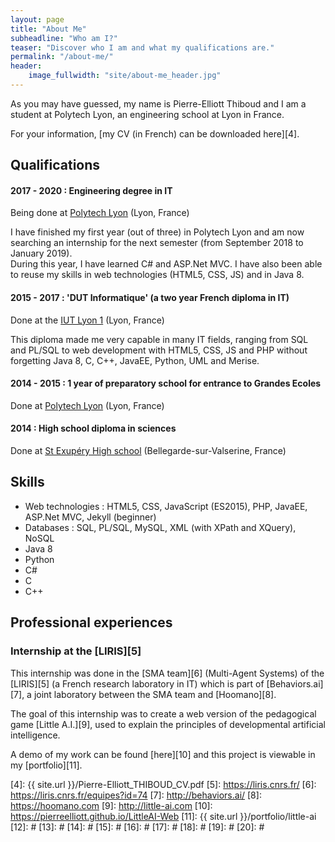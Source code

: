 ```yaml
---
layout: page
title: "About Me"
subheadline: "Who am I?"
teaser: "Discover who I am and what my qualifications are."
permalink: "/about-me/"
header:
    image_fullwidth: "site/about-me_header.jpg"
---
```



As you may have guessed, my name is Pierre-Elliott Thiboud and I am a student at Polytech Lyon, an engineering school at Lyon in France.

For your information, [my CV (in French) can be downloaded here][4].

## Qualifications

#### 2017 - 2020 : Engineering degree in IT

Being done at [Polytech Lyon][1] (Lyon, France)

I have finished my first year (out of three) in Polytech Lyon and am now searching an internship for the next semester (from September 2018 to January 2019).<br />
During this year, I have learned C# and ASP.Net MVC. I have also been able to reuse my skills in web technologies (HTML5, CSS, JS) and in Java 8.

#### 2015 - 2017 : 'DUT Informatique' (a two year French diploma in IT)

Done at the [IUT Lyon 1][2] (Lyon, France)<br />

This diploma made me very capable in many IT fields, ranging from SQL and PL/SQL to web development with HTML5, CSS, JS and PHP without forgetting Java 8, C, C++, JavaEE, Python, UML and Merise.

#### 2014 - 2015 : 1 year of preparatory school for entrance to Grandes Ecoles

Done at [Polytech Lyon][1] (Lyon, France)

#### 2014 : High school diploma in sciences

Done at [St Exupéry High school][3] (Bellegarde-sur-Valserine, France)

## Skills

* Web technologies : HTML5, CSS, JavaScript (ES2015), PHP, JavaEE, ASP.Net MVC, Jekyll (beginner)
* Databases : SQL, PL/SQL, MySQL, XML (with XPath and XQuery), NoSQL
* Java 8
* Python
* C#
* C
* C++



## Professional experiences

### Internship at the [LIRIS][5]

This internship was done in the [SMA team][6] (Multi-Agent Systems) of the [LIRIS][5] (a French research laboratory in IT) which is part of [Behaviors.ai][7], a joint laboratory between the SMA team and [Hoomano][8].

The goal of this internship was to create a web version of the pedagogical game [Little A.I.][9], used to explain the principles of developmental artificial intelligence.

A demo of my work can be found [here][10] and this project is viewable in my [portfolio][11].


 [1]: https://polytech.univ-lyon1.fr/
 [2]: https://iut.univ-lyon1.fr/
 [3]: http://lycee-saint-exupery-bellegarde.etab.ac-lyon.fr
 [4]: {{ site.url }}/Pierre-Elliott_THIBOUD_CV.pdf
 [5]: https://liris.cnrs.fr/
 [6]: https://liris.cnrs.fr/equipes?id=74
 [7]: http://behaviors.ai/
 [8]: https://hoomano.com
 [9]: http://little-ai.com
 [10]: https://pierreelliott.github.io/LittleAI-Web
 [11]: {{ site.url }}/portfolio/little-ai
 [12]: #
 [13]: #
 [14]: #
 [15]: #
 [16]: #
 [17]: #
 [18]: #
 [19]: #
 [20]: #
